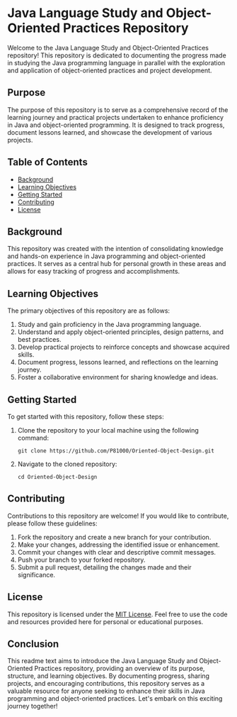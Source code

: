 # Java Language Study and Object-Oriented Practices Repository

Welcome to the Java Language Study and Object-Oriented Practices repository! This repository is dedicated to documenting the progress made in studying the Java programming language in parallel with the exploration and application of object-oriented practices and project development.

## Purpose

The purpose of this repository is to serve as a comprehensive record of the learning journey and practical projects undertaken to enhance proficiency in Java and object-oriented programming. It is designed to track progress, document lessons learned, and showcase the development of various projects.

## Table of Contents

- [Background](#background)
- [Learning Objectives](#learning-objectives)
- [Getting Started](#getting-started)
- [Contributing](#contributing)
- [License](#license)

## Background

This repository was created with the intention of consolidating knowledge and hands-on experience in Java programming and object-oriented practices. It serves as a central hub for personal growth in these areas and allows for easy tracking of progress and accomplishments.

## Learning Objectives

The primary objectives of this repository are as follows:

1. Study and gain proficiency in the Java programming language.
2. Understand and apply object-oriented principles, design patterns, and best practices.
3. Develop practical projects to reinforce concepts and showcase acquired skills.
4. Document progress, lessons learned, and reflections on the learning journey.
5. Foster a collaborative environment for sharing knowledge and ideas.

## Getting Started

To get started with this repository, follow these steps:

1. Clone the repository to your local machine using the following command:
   ```
   git clone https://github.com/P81000/Oriented-Object-Design.git
   ```

2. Navigate to the cloned repository:
   ```
   cd Oriented-Object-Design
   ```

## Contributing

Contributions to this repository are welcome! If you would like to contribute, please follow these guidelines:

1. Fork the repository and create a new branch for your contribution.
2. Make your changes, addressing the identified issue or enhancement.
3. Commit your changes with clear and descriptive commit messages.
4. Push your branch to your forked repository.
5. Submit a pull request, detailing the changes made and their significance.

## License

This repository is licensed under the [MIT License](LICENSE). Feel free to use the code and resources provided here for personal or educational purposes.

## Conclusion

This readme text aims to introduce the Java Language Study and Object-Oriented Practices repository, providing an overview of its purpose, structure, and learning objectives. By documenting progress, sharing projects, and encouraging contributions, this repository serves as a valuable resource for anyone seeking to enhance their skills in Java programming and object-oriented practices. Let's embark on this exciting journey together!
